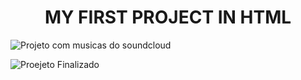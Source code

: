 <h1 align="center"> MY FIRST PROJECT IN HTML </h1>

![Projeto com musicas do soundcloud](https://github.com/user-attachments/assets/e011482c-ea48-4d1a-b697-87931942c558)


![Proejeto Finalizado](http://img.shields.io/static/v1?label=STATUS&message=%20FINALIZADO&color=GREEN&style=for-the-badge)
